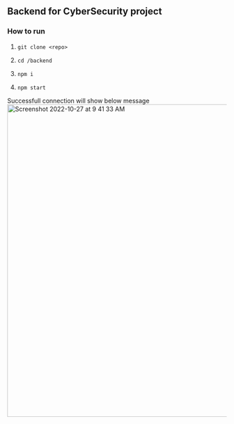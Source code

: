 ## Backend for CyberSecurity project


### How to run 

1. `git clone <repo>`

2. `cd /backend`

3. `npm i`

4. `npm start`

Successfull connection will show below message
<img width="717" alt="Screenshot 2022-10-27 at 9 41 33 AM" src="https://user-images.githubusercontent.com/15656052/198189658-198b1483-4abb-4466-8269-4d9677b3aedb.png">